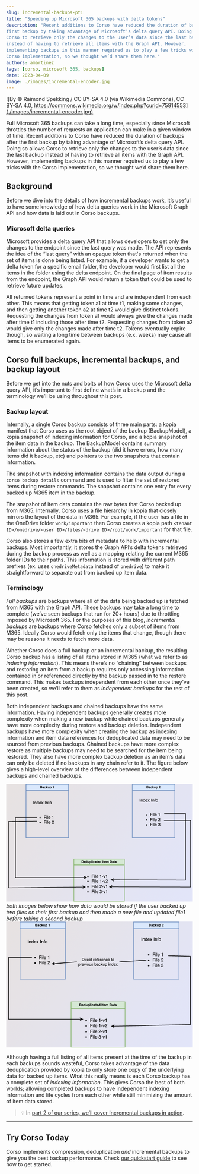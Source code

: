 ```yaml
---
slug: incremental-backups-pt1
title: "Speeding up Microsoft 365 backups with delta tokens"
description: "Recent additions to Corso have reduced the duration of backups after the
first backup by taking advantage of Microsoft’s delta query API. Doing so allows
Corso to retrieve only the changes to the user’s data since the last backup
instead of having to retrieve all items with the Graph API. However,
implementing backups in this manner required us to play a few tricks with the
Corso implementation, so we thought we’d share them here."
authors: amartinez
tags: [corso, microsoft 365, backups]
date: 2023-04-09
image: ./images/incremental-encoder.jpg
---
```

<!-- vale Vale.Spelling = NO -->

![By © Raimond Spekking / CC BY-SA 4.0 (via Wikimedia Commons), CC BY-SA 4.0, https://commons.wikimedia.org/w/index.php?curid=75914553](./images/incremental-encoder.jpg)
<!-- vale Vale.Spelling = YES -->

Full Microsoft 365 backups can take a long time, especially since Microsoft
throttles the number of requests an application can make in a given window of
time. Recent additions to Corso have reduced the duration of backups after the
first backup by taking advantage of Microsoft’s delta query API. Doing so allows
Corso to retrieve only the changes to the user’s data since the last backup
instead of having to retrieve all items with the Graph API. However,
implementing backups in this manner required us to play a few tricks with the
Corso implementation, so we thought we’d share them here.

<!-- truncate -->

## Background

Before we dive into the details of how incremental backups work, it’s useful to
have some knowledge of how delta queries work in the Microsoft Graph API and how
data is laid out in Corso backups.

### Microsoft delta queries

Microsoft provides a delta query API that allows developers to get only the
changes to the endpoint since the last query was made. The API represents the
idea of the “last query” with an opaque token that's returned when the set of
items is done being listed. For example, if a developer wants to get a delta
token for a specific email folder, the developer would first list all the items
in the folder using the delta endpoint. On the final page of item results from
the endpoint, the Graph API would return a token that could be used to retrieve
future updates.

All returned tokens represent a point in time and are independent from each
other. This means that getting token a1 at time t1, making some changes, and
then getting another token a2 at time t2 would give distinct tokens. Requesting
the changes from token a1 would always give the changes made after time t1
including those after time t2. Requesting changes from token a2 would give only
the changes made after time t2. Tokens eventually expire though, so waiting a
long time between backups (e.x. weeks) may cause all items to be enumerated
again.

## Corso full backups, incremental backups, and backup layout

Before we get into the nuts and bolts of how Corso uses the Microsoft delta
query API, it’s important to first define what’s in a backup and the terminology
we’ll be using throughout this post.

### Backup layout

Internally, a single Corso backup consists of three main parts: a kopia manifest
that Corso uses as the root object of the backup (BackupModel), a kopia snapshot
of indexing information for Corso, and a kopia snapshot of the item data in the
backup. The BackupModel contains summary information about the status of the
backup (did it have errors, how many items did it backup, etc) and pointers to
the two snapshots that contain information.

The snapshot with indexing information contains the data output during a
`corso backup details` command and is used to filter the set of restored items
during restore commands. The snapshot contains one entry for every backed up
M365 item in the backup.

The snapshot of item data contains the raw bytes that Corso backed up from M365.
Internally, Corso uses a file hierarchy in kopia that closely mirrors the layout
of the data in M365. For example, if the user has a file in the OneDrive folder
`work/important` then Corso creates a kopia path
`<tenant ID>/onedrive/<user ID>/files/<drive ID>/root/work/important` for that
file.

Corso also stores a few extra bits of metadata to help with incremental backups.
Most importantly, it stores the Graph API’s delta tokens retrieved during the
backup process as well as a mapping relating the current M365 folder IDs to
their paths. This information is stored with different path prefixes (ex. uses
`onedriveMetadata` instead of `onedrive`) to make it straightforward to separate out from
backed up item data.

### Terminology

*Full backups* are backups where all of the data being backed up is fetched from
M365 with the Graph API. These backups may take a long time to complete (we’ve
seen backups that run for 20+ hours) due to throttling imposed by Microsoft 365.
For the purposes of this blog, *incremental backups* are backups where Corso
fetches only a subset of items from M365. Ideally Corso would fetch only the
items that change, though there may be reasons it needs to fetch more data.

Whether Corso does a full backup or an incremental backup, the resulting Corso
backup has a listing of all items stored in M365 (what we refer to as *indexing
information*). This means there’s no “chaining” between backups and restoring an
item from a backup requires only accessing information contained in or
referenced directly by the backup passed in to the restore command. This makes
backups independent from each other once they’ve been created, so we’ll refer to
them as *independent backups* for the rest of this post.

Both independent backups and chained backups have the same information. Having
independent backups generally creates more complexity when making a new backup
while chained backups generally have more complexity during restore and backup
deletion. Independent backups have more complexity when creating the backup as
indexing information and item data references for deduplicated data may need to
be sourced from previous backups. Chained backups have more complex restore as
multiple backups may need to be searched for the item being restored. They also
have more complex backup deletion as an item’s data can only be deleted if no
backups in any chain refer to it. The figure below gives a high-level overview
of the differences between independent backups and chained backups.

![an image of an independent backup](./images/independent_backups.png)
*both images below show how data would be stored if the user backed up two files on their first backup and then made a*
*new file and updated file1 before taking a second backup*
![an image of a chained backup](./images/chained_backups.png)

Although having a full listing of all items present at the time of the backup in
each backups sounds wasteful, Corso takes advantage of the data deduplication
provided by kopia to only store one copy of the underlying data for backed up
items. What this really means is each Corso backup has a complete set of
*indexing information*. This gives Corso the best of both worlds; allowing
completed backups to have independent indexing information and life cycles from
each other while still minimizing the amount of item data stored.

> 💡 In [part 2 of our series, we’ll cover Incremental backups in action](../../incremental-backups-pt2).

---

## Try Corso Today

Corso implements compression, deduplication *and* incremental backups to give
you the best backup performance. Check
[our quickstart guide](https://corsobackup.io/docs/quickstart/) to see how to get started.
